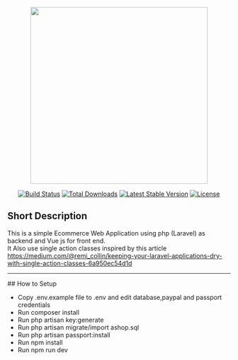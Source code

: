 <p align="center"><img src="https://res.cloudinary.com/dtfbvvkyp/image/upload/v1566331377/laravel-logolockup-cmyk-red.svg" width="400"></p>

<p align="center">
<a href="https://travis-ci.org/laravel/framework"><img src="https://travis-ci.org/laravel/framework.svg" alt="Build Status"></a>
<a href="https://packagist.org/packages/laravel/framework"><img src="https://poser.pugx.org/laravel/framework/d/total.svg" alt="Total Downloads"></a>
<a href="https://packagist.org/packages/laravel/framework"><img src="https://poser.pugx.org/laravel/framework/v/stable.svg" alt="Latest Stable Version"></a>
<a href="https://packagist.org/packages/laravel/framework"><img src="https://poser.pugx.org/laravel/framework/license.svg" alt="License"></a>
</p>

## Short Description
This is a simple Ecommerce Web Application using php (Laravel) as backend and Vue js for front end. <br/>
It Also use single action classes inspired by this article https://medium.com/@remi_collin/keeping-your-laravel-applications-dry-with-single-action-classes-6a950ec54d1d

<hr/>
## How to Setup
<ul>
    <li>Copy .env.example file to .env and edit database,paypal and passport credentials</li>
<li>Run composer install</li>
<li>Run php artisan key:generate</li>
<li>Run php artisan migrate/import ashop.sql</li>
<li>Run php artisan passport:install</li>
<li>Run npm install</li>
<li>Run npm run dev</li>
</ul>

